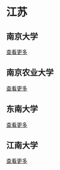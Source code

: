# 江苏

## 南京大学
[查看更多](../nju/)

## 南京农业大学
[查看更多](../njau/)

## 东南大学
[查看更多](../seu/)

## 江南大学
[查看更多](../jiangnan/)